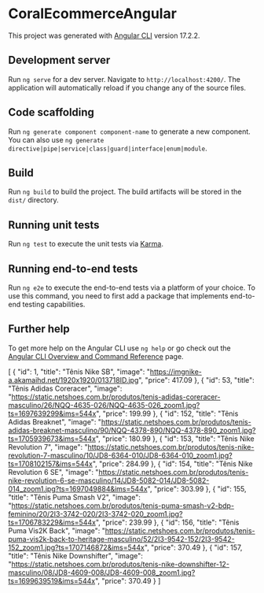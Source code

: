# CoralEcommerceAngular

This project was generated with [Angular CLI](https://github.com/angular/angular-cli) version 17.2.2.

## Development server

Run `ng serve` for a dev server. Navigate to `http://localhost:4200/`. The application will automatically reload if you change any of the source files.

## Code scaffolding

Run `ng generate component component-name` to generate a new component. You can also use `ng generate directive|pipe|service|class|guard|interface|enum|module`.

## Build

Run `ng build` to build the project. The build artifacts will be stored in the `dist/` directory.

## Running unit tests

Run `ng test` to execute the unit tests via [Karma](https://karma-runner.github.io).

## Running end-to-end tests

Run `ng e2e` to execute the end-to-end tests via a platform of your choice. To use this command, you need to first add a package that implements end-to-end testing capabilities.

## Further help

To get more help on the Angular CLI use `ng help` or go check out the [Angular CLI Overview and Command Reference](https://angular.io/cli) page.


[
	{
		"id": 1,
		"title": "Tênis Nike SB",
		"image": "https://imgnike-a.akamaihd.net/1920x1920/013718ID.jpg",
		"price": 417.09
	},
	{
		"id": 53,
		"title": "Tênis Adidas Coreracer",
		"image": "https://static.netshoes.com.br/produtos/tenis-adidas-coreracer-masculino/26/NQQ-4635-026/NQQ-4635-026_zoom1.jpg?ts=1697639299&ims=544x",
		"price": 199.99
	},
	{
		"id": 152,
		"title": "Tênis Adidas Breaknet",
		"image": "https://static.netshoes.com.br/produtos/tenis-adidas-breaknet-masculino/90/NQQ-4378-890/NQQ-4378-890_zoom1.jpg?ts=1705939673&ims=544x",
		"price": 180.99
	},
	{
		"id": 153,
		"title": "Tênis Nike Revolution 7",
		"image": "https://static.netshoes.com.br/produtos/tenis-nike-revolution-7-masculino/10/JD8-6364-010/JD8-6364-010_zoom1.jpg?ts=1708102157&ims=544x",
		"price": 284.99
	},
	{
		"id": 154,
		"title": "Tênis Nike Revolution 6 SE",
		"image": "https://static.netshoes.com.br/produtos/tenis-nike-revolution-6-se-masculino/14/JD8-5082-014/JD8-5082-014_zoom1.jpg?ts=1697049884&ims=544x",
		"price": 303.99
	},
	{
		"id": 155,
		"title": "Tênis Puma Smash V2",
		"image": "https://static.netshoes.com.br/produtos/tenis-puma-smash-v2-bdp-feminino/20/2I3-3742-020/2I3-3742-020_zoom1.jpg?ts=1706783229&ims=544x",
		"price": 239.99
	},
	{
		"id": 156,
		"title": "Tênis Puma Vis2K Back",
		"image": "https://static.netshoes.com.br/produtos/tenis-puma-vis2k-back-to-heritage-masculino/52/2I3-9542-152/2I3-9542-152_zoom1.jpg?ts=1707146872&ims=544x",
		"price": 370.49
	},
	{
		"id": 157,
		"title": "Tênis Nike Downshifter",
		"image": "https://static.netshoes.com.br/produtos/tenis-nike-downshifter-12-masculino/08/JD8-4609-008/JD8-4609-008_zoom1.jpg?ts=1699639519&ims=544x",
		"price": 370.49
	}
]

